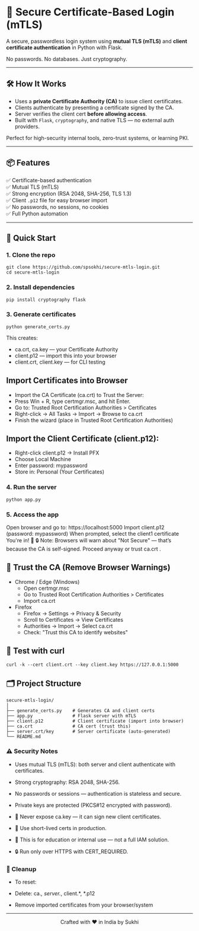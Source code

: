# 🔐 Secure Certificate-Based Login (mTLS)

A secure, passwordless login system using **mutual TLS (mTLS)** and **client certificate authentication** in Python with Flask.

No passwords. No databases. Just cryptography.

---

## 🛠️ How It Works

- Uses a **private Certificate Authority (CA)** to issue client certificates.
- Clients authenticate by presenting a certificate signed by the CA.
- Server verifies the client cert **before allowing access**.
- Built with `Flask`, `cryptography`, and native TLS — no external auth providers.

Perfect for high-security internal tools, zero-trust systems, or learning PKI.

---

## 📦 Features

✅ Certificate-based authentication  
✅ Mutual TLS (mTLS)  
✅ Strong encryption (RSA 2048, SHA-256, TLS 1.3)  
✅ Client `.p12` file for easy browser import  
✅ No passwords, no sessions, no cookies  
✅ Full Python automation

---

## 🚀 Quick Start

### 1. Clone the repo
```
git clone https://github.com/spsokhi/secure-mtls-login.git
cd secure-mtls-login
```
### 2. Install dependencies
```
pip install cryptography flask
```
### 3. Generate certificates
```
python generate_certs.py
```
This creates: 

- ca.crt, ca.key — your Certificate Authority
- client.p12 — import this into your browser
- client.crt, client.key — for CLI testing
  
##  Import Certificates into Browser
- Import the CA Certificate (ca.crt) to Trust the Server:
- Press Win + R, type certmgr.msc, and hit Enter.
- Go to: Trusted Root Certification Authorities > Certificates
- Right-click → All Tasks → Import → Browse to ca.crt
- Finish the wizard (place in Trusted Root Certification Authorities)

## Import the Client Certificate (client.p12):
- Right-click client.p12 → Install PFX
- Choose Local Machine
- Enter password: mypassword
- Store in: Personal (Your Certificates)

### 4. Run the server
```
python app.py
```

### 5. Access the app
Open browser and go to: https://localhost:5000
Import client.p12 (password: mypassword)
When prompted, select the client1 certificate
You're in! 🔐
🔒 Note: Browsers will warn about "Not Secure" — that’s because the CA is self-signed. Proceed anyway or trust ca.crt . 


## 🔐 Trust the CA (Remove Browser Warnings)
- Chrome / Edge (Windows)
  - Open certmgr.msc
  - Go to Trusted Root Certification Authorities > Certificates
  - Import ca.crt
- Firefox
  - Firefox → Settings → Privacy & Security
  - Scroll to Certificates → View Certificates
  - Authorities → Import → Select ca.crt
  - Check: "Trust this CA to identify websites"

 ## 🧪 Test with curl
```
curl -k --cert client.crt --key client.key https://127.0.0.1:5000
```

## 🗂️ Project Structure
```
secure-mtls-login/
│
├── generate_certs.py    # Generates CA and client certs
├── app.py               # Flask server with mTLS
├── client.p12           # Client certificate (import into browser)
├── ca.crt               # CA cert (trust this)
├── server.crt/key       # Server certificate (auto-generated)
└── README.md

```

### ⚠️ Security Notes
- Uses mutual TLS (mTLS): both server and client authenticate with certificates.
- Strong cryptography: RSA 2048, SHA-256.
- No passwords or sessions — authentication is stateless and secure.
- Private keys are protected (PKCS#12 encrypted with password).

- 🔐 Never expose ca.key — it can sign new client certificates.
- 🔄 Use short-lived certs in production.
- 🛑 This is for education or internal use — not a full IAM solution.
- 🔒 Run only over HTTPS with CERT_REQUIRED.

### 🧹 Cleanup
- To reset:

- Delete: ca.*, server.*, client.*, *.p12
- Remove imported certificates from your browser/system



<div align="center">

---

Crafted with ❤️ in India by Sukhi

</div>
